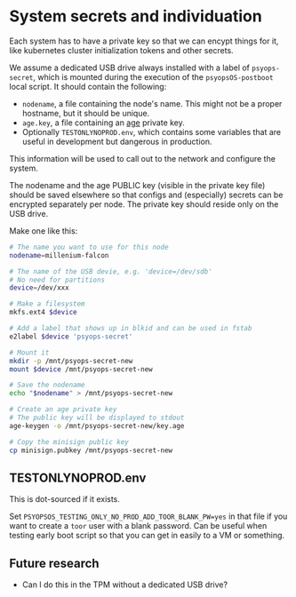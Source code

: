 # System secrets and individuation

Each system has to have a private key so that we can encypt things for it,
like kubernetes cluster initialization tokens and other secrets.

We assume a dedicated USB drive always installed with a label of `psyops-secret`,
which is mounted during the execution of the `psyopsOS-postboot` local script.
It should contain the following:

- `nodename`, a file containing the node's name. This might not be a proper hostname, but it should be unique.
- `age.key`, a file containing an [age](https://age-encryption.org) private key.
- Optionally `TESTONLYNOPROD.env`, which contains some variables that are useful in development but dangerous in production.

This information will be used to call out to the network and configure the system.

The nodename and the age PUBLIC key (visible in the private key file) should be saved elsewhere so that configs and (especially) secrets can be encrypted separately per node. The private key should reside only on the USB drive.

Make one like this:

```sh
# The name you want to use for this node
nodename=millenium-falcon

# The name of the USB devie, e.g. 'device=/dev/sdb'
# No need for partitions
device=/dev/xxx

# Make a filesystem
mkfs.ext4 $device

# Add a label that shows up in blkid and can be used in fstab
e2label $device 'psyops-secret'

# Mount it
mkdir -p /mnt/psyops-secret-new
mount $device /mnt/psyops-secret-new

# Save the nodename
echo "$nodename" > /mnt/psyops-secret-new

# Create an age private key
# The public key will be displayed to stdout
age-keygen -o /mnt/psyops-secret-new/key.age

# Copy the minisign public key
cp minisign.pubkey /mnt/psyops-secret-new
```

## TESTONLYNOPROD.env

This is dot-sourced if it exists.

Set `PSYOPSOS_TESTING_ONLY_NO_PROD_ADD_TOOR_BLANK_PW=yes` in that file if you want to create a `toor` user with a blank password.
Can be useful when testing early boot script so that you can get in easily to a VM or something.

## Future research

- Can I do this in the TPM without a dedicated USB drive?
